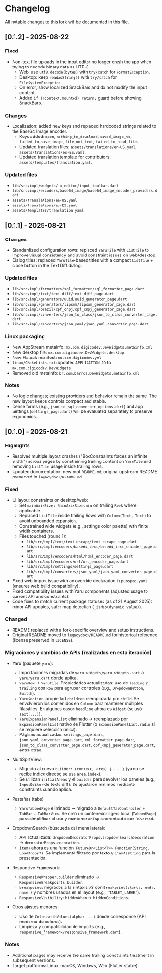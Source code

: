 # Changelog

All notable changes to this fork will be documented in this file.

## [0.1.2] - 2025-08-22

### Fixed

- Non-text file uploads in the input editor no longer crash the app when trying to decode binary data as UTF-8.
  - Web: use `utf8.decode(bytes)` with `try/catch` for `FormatException`.
  - Desktop: keep `readAsString()` with `try/catch` for `FileSystemException`.
  - On error, show localized SnackBars and do not modify the input content.
  - Added `if (!context.mounted) return;` guard before showing SnackBars.

### Changes

- Localization: added new keys and replaced hardcoded strings related to the Base64 Image encoder.
  - Keys added: `open`, `nothing_to_download`, `saved_image_to`, `failed_to_save_image`, `file_not_text`, `failed_to_read_file`.
  - Updated translation files: `assets/translations/en-US.yaml`, `assets/translations/es-ES.yaml`.
  - Updated translation template for contributors: `assets/templates/translation.yaml`.

### Updated files

- `lib/src/impl/widgets/io_editor/input_toolbar.dart`
- `lib/src/impl/encoders/base64_image/base64_image_encoder_providers.dart`
- `assets/translations/en-US.yaml`
- `assets/translations/es-ES.yaml`
- `assets/templates/translation.yaml`

## [0.1.1] - 2025-08-21

### Changes

- Standardized configuration rows: replaced `YaruTile` with `ListTile` to improve visual consistency and avoid constraint issues on web/desktop.
- Dialog titles: replaced `YaruTile`-based titles with a compact `ListTile` + close button in the Text Diff dialog.

### Updated files

- `lib/src/impl/formatters/sql_formatter/sql_formatter_page.dart`
- `lib/src/impl/text/text_diff/text_diff_page.dart`
- `lib/src/impl/generators/uuid/uuid_generator_page.dart`
- `lib/src/impl/generators/lipsum/lipsum_generator_page.dart`
- `lib/src/impl/brazil/cpf_cnpj/cpf_cnpj_generator_page.dart`
- `lib/src/impl/converters/json_to_class/json_to_class_converter_page.dart`
- `lib/src/impl/converters/json_yaml/json_yaml_converter_page.dart`

### Linux packaging

- New AppStream metainfo: `mx.com.digicodev.DevWidgets.metainfo.xml`
- New desktop file: `mx.com.digicodev.DevWidgets.desktop`
- New Flatpak manifest: `mx.com.digicodev.yml`
- `linux/CMakeLists.txt`: updated `APPLICATION_ID` to `mx.com.digicodev.DevWidgets`
- Removed old metainfo: `br.com.barros.DevWidgets.metainfo.xml`

### Notes

- No logic changes; existing providers and behavior remain the same. The new layout keeps controls compact and stable.
- Dense forms (e.g., `json_to_sql_converter_options.dart`) and app Settings (`settings_page.dart`) will be evaluated separately to preserve ergonomics.

## [0.1.0] - 2025-08-21

### Highlights

- Resolved multiple layout crashes ("BoxConstraints forces an infinite width") across pages by constraining trailing content on `YaruTile` and removing `ListTile` usage inside trailing rows.
- Updated documentation: new root `README.md`; original upstream README preserved in `legacydocs/README.md`.

### Fixed

- UI layout constraints on desktop/web:
  - Set `mainAxisSize: MainAxisSize.min` on trailing `Row`s where applicable.
  - Replaced `ListTile` inside trailing Rows with `Column(Text, Text)` to avoid unbounded expansion.
  - Constrained wide widgets (e.g., settings color palette) with finite width containers.
  - Files touched (round 1):
    - `lib/src/impl/text/text_escape/text_escape_page.dart`
    - `lib/src/impl/encoders/base64_text/base64_text_encoder_page.dart`
    - `lib/src/impl/encoders/html/html_encoder_page.dart`
    - `lib/src/impl/encoders/url/url_encoder_page.dart`
    - `lib/src/impl/settings/settings_page.dart`
    - `lib/src/impl/converters/json_yaml/json_yaml_converter_page.dart`
- Fixed web import issue with an override declaration in `pubspec.yaml` (ensures web build compatibility).
- Fixed compatibility issues with Yaru components (adjusted usage to current API and constraints).
- Code fixes to match current package statuses (as of 21 August 2025): minor API updates, safer map detection (`_isMap(dynamic value)`).

### Changed

- README replaced with a fork-specific overview and setup instructions.
- Original README moved to `legacydocs/README.md` for historical reference (license preserved in `LICENSE`).

### Migraciones y cambios de APIs (realizados en esta iteración)

- Yaru (paquete `yaru`):
  - Importaciones migradas de `yaru_widgets/yaru_widgets.dart` a `yaru/yaru.dart` donde aplica.
  - `YaruRow` → `YaruTile`. Propiedades actualizadas: uso de `leading` y `trailing` con `Row` para agrupar controles (e.g., `DropdownButton`, `Switch`).
  - `YaruSection`: propiedad `children` reemplazada por `child`. Se envolvieron los contenidos en `Column` para mantener múltiples filas/tiles. En algunos casos `headline` ahora es `Widget` (se usó `Text(...)`).
  - `YaruExpansionPanelList` eliminado → reemplazado por `ExpansionPanelList` nativo de Flutter (o `ExpansionPanelList.radio` si se requiere selección única).
  - Páginas actualizadas: `settings_page.dart`, `json_yaml_converter_page.dart`, `xml_formatter_page.dart`, `json_to_class_converter_page.dart`, `cpf_cnpj_generator_page.dart`, entre otras.

- MultiSplitView:
  - Migrado al nuevo `builder: (context, area) { ... }` (ya no se recibe índice directo; se usa `area.index`).
  - Se utilizan `initialAreas` y el `builder` para devolver los paneles (e.g., `InputEditor` de texto diff). Se ajustaron mínimos mediante constraints cuando aplica.

- Pestañas (tabs):
  - `YaruTabbedPage` eliminado → migrado a `DefaultTabController` + `TabBar` + `TabBarView`. Se creó un contenedor ligero local (`TabbedPage`) para simplificar el uso y mantener `onTap` sincronizado con `Riverpod`.

- DropdownSearch (búsqueda del menú lateral):
  - API actualizada: `dropdownDecoratorProps.dropdownSearchDecoration` → `decoratorProps.decoration`.
  - `items` ahora es una función: `FutureOr<List<T>> Function(String, LoadProps?)`. Se implementó filtrado por texto y `itemAsString` para la presentación.

- Responsive Framework:
  - `ResponsiveWrapper.builder` eliminado → `ResponsiveBreakpoints.builder`.
  - `breakpoints` migrados a la sintaxis v3 con `Breakpoint(start:, end:, name:)` y nombres usados en el layout (e.g., `'TABLET_LARGE'`).
  - `ResponsiveVisibility`: `hiddenWhen` → `hiddenConditions`.

- Otros ajustes menores:
  - Uso de `Color.withValues(alpha: ...)` donde corresponde (API moderna de colores).
  - Limpieza y compatibilidad de imports (e.g., `responsive_framework/responsive_framework.dart`).

### Notes

- Additional pages may receive the same trailing constraints treatment in subsequent versions.
- Target platforms: Linux, macOS, Windows, Web (Flutter stable).

